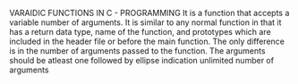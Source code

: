 VARAIDIC FUNCTIONS IN C - PROGRAMMING
It is a function that accepts a variable number of arguments.
It is similar to any normal function in that it has a return data type, name of the function, and prototypes which are included in the header file or before the main function.
The only difference is in the number of arguments passed to the function. The arguments should be atleast one followed by ellipse indication unlimited number of arguments

